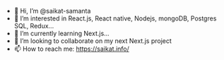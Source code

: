- 👋 Hi, I’m @saikat-samanta
- 👀 I’m interested in React.js, React native, Nodejs, mongoDB, Postgres SQL, Redux...
- 🌱 I’m currently learning Next.js...
- 💞️ I’m looking to collaborate on my next Next.js project
- 📫 How to reach me: https://saikat.info/

<!---
saikat-samanta/saikat-samanta is a ✨ special ✨ repository because its `README.md` (this file) appears on your GitHub profile.
You can click the Preview link to take a look at your changes.
--->
